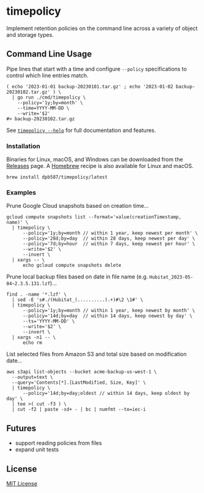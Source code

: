 # timepolicy

Implement retention policies on the command line across a variety of object and storage types.

## Command Line Usage

Pipe lines that start with a time and configure `--policy` specifications to control which line entries match.

```shell
( echo '2023-01-01 backup-20230101.tar.gz' ; echo '2023-01-02 backup-20230102.tar.gz' ) \
  | go run ./cmd/timepolicy \
    --policy='1y;by=month' \
    --time=YYYY-MM-DD \
    --write='$2'
#> backup-20230102.tar.gz
```

See [`timepolicy --help`](https://github.com/dpb587/timepolicy/blob/resources/release/latest/timepolicy-help.txt) for full documentation and features.

### Installation

Binaries for Linux, macOS, and Windows can be downloaded from the [Releases](https://github.com/dpb587/timepolicy/releases/latest) page. A [Homebrew](https://brew.sh/) recipe is also available for Linux and macOS.

```
brew install dpb587/timepolicy/latest
```

### Examples

Prune Google Cloud snapshots based on creation time...

```shell
gcloud compute snapshots list --format='value(creationTimestamp, name)' \
  | timepolicy \
      --policy='1y;by=month // within 1 year, keep newest per month' \
      --policy='28d;by=day  // within 28 days, keep newest per day' \
      --policy='7d;by=hour  // within 7 days, keep newest per hour' \
      --write='$2' \
      --invert \
  | xargs -- \
      echo gcloud compute snapshots delete
```

Prune local backup files based on date in file name (e.g. `Hubitat_2023-05-04~2.3.5.131.lzf`)...

```shell
find . -name '*.lzf' \
  | sed -E 's#./(Hubitat_(..........).+)#\2 \1#' \
  | timepolicy \
      --policy='1y;by=month // within 1 year, keep newest by month' \
      --policy='14d;by=day  // within 14 days, keep newest by day' \
      --ts='YYYY-MM-DD' \
      --write='$2' \
      --invert \
  | xargs -n1 -- \
      echo rm
```

List selected files from Amazon S3 and total size based on modification date...

```shell
aws s3api list-objects --bucket acme-backup-us-west-1 \
  --output=text \
  --query='Contents[*].[LastModified, Size, Key]' \
  | timepolicy \
      --policy='14d;by=day;oldest // within 14 days, keep oldest by day' \
  | tee >( cut -f3 ) \
  | cut -f2 | paste -sd+ - | bc | numfmt --to=iec-i
```

## Futures

* support reading policies from files
* expand unit tests

## License

[MIT License](LICENSE)
